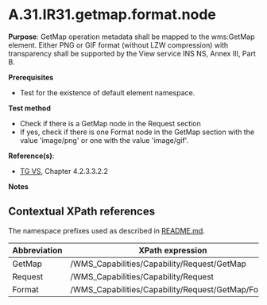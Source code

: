 # A.31.IR31.getmap.format.node

**Purpose**: GetMap operation metadata shall be mapped to the wms:GetMap element. Either PNG or GIF format (without LZW compression) with transparency shall be supported by the View service INS NS, Annex III, Part B.

**Prerequisites**

* Test for the existence of default element namespace.

**Test method**

* Check if there is a GetMap node in the Request section 
* If yes, check if there is one Format node in the GetMap section with the value 'image/png' or one with the value 'image/gif'.

**Reference(s)**: 
* [TG VS](README.md#ref_TG_VS), Chapter 4.2.3.3.2.2

**Notes**

## Contextual XPath references

The namespace prefixes used as described in [README.md](README.md#namespaces).

Abbreviation                                               |  XPath expression
---------------------------------------------------------- | -------------------------------------------------------------------------
GetMap <a name="GetMap"></a> | /WMS_Capabilities/Capability/Request/GetMap
Request <a name="Request"></a> | /WMS_Capabilities/Capability/Request
Format <a name="Format"></a> | /WMS_Capabilities/Capability/Request/GetMap/Format

